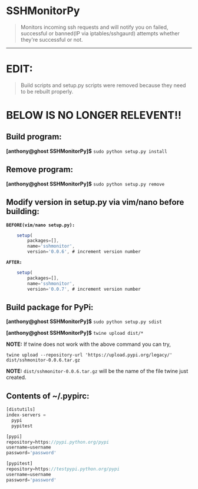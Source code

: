 # SSHMonitorPy
> Monitors incoming ssh requests and will notify you on failed, successful or banned(IP via iptables/sshgaurd) attempts whether they're successful or not.
***

#  EDIT: 
>Build scripts and setup.py scripts were removed because they need to be rebuilt properly.





# BELOW IS NO LONGER RELEVENT!!

## Build program:

  **[anthony@ghost SSHMonitorPy]$** `sudo python setup.py install`

## Remove program:

  **[anthony@ghost SSHMonitorPy]$** `sudo python setup.py remove`

## Modify version in setup.py via vim/nano before building:
**`BEFORE(vim/nano setup.py):`**
```javascript
    setup(
        packages=[],
        name='sshmonitor',
        version='0.0.6', # increment version number
```
**`AFTER:`**
```javascript
    setup(
        packages=[],
        name='sshmonitor',
        version='0.0.7', # increment version number
```
## Build package for PyPi:

  **[anthony@ghost SSHMonitorPy]$** `sudo python setup.py sdist`
  
  **[anthony@ghost SSHMonitorPy]$** `twine upload dist/*`

**NOTE:** If twine does not work with the above command you can try,

   `twine upload --repository-url 'https://upload.pypi.org/legacy/' dist/sshmonitor-0.0.6.tar.gz`
   
   **NOTE:** `dist/sshmonitor-0.0.6.tar.gz` will be the name of the file twine just created.

## Contents of ~/.pypirc:
```javascript
[distutils]
index-servers =
  pypi
  pypitest

[pypi]
repository=https://pypi.python.org/pypi
username=username
password='password'

[pypitest]
repository=https://testpypi.python.org/pypi
username=username
password='password'
```
